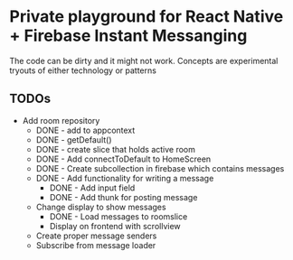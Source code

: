 # Private playground for React Native + Firebase Instant Messanging

The code can be dirty and it might not work. Concepts are experimental
tryouts of either technology or patterns

## TODOs

- Add room repository
  - DONE - add to appcontext
  - DONE - getDefault()
  - DONE - create slice that holds active room
  - DONE - Add connectToDefault to HomeScreen
  - DONE - Create subcollection in firebase which contains messages
  - DONE - Add functionality for writing a message
    - DONE - Add input field
    - DONE - Add thunk for posting message
  - Change display to show messages
    - DONE - Load messages to roomslice
    - Display on frontend with scrollview
  - Create proper message senders
  - Subscribe from message loader